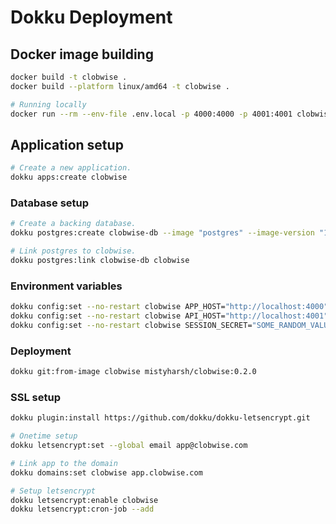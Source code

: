 # Dokku Deployment

## Docker image building

```bash
docker build -t clobwise .
docker build --platform linux/amd64 -t clobwise .

# Running locally
docker run --rm --env-file .env.local -p 4000:4000 -p 4001:4001 clobwise
```

## Application setup

```bash
# Create a new application.
dokku apps:create clobwise
```

### Database setup

```bash
# Create a backing database.
dokku postgres:create clobwise-db --image "postgres" --image-version "16.4"

# Link postgres to clobwise.
dokku postgres:link clobwise-db clobwise
```

### Environment variables

```bash
dokku config:set --no-restart clobwise APP_HOST="http://localhost:4000"
dokku config:set --no-restart clobwise API_HOST="http://localhost:4001"
dokku config:set --no-restart clobwise SESSION_SECRET="SOME_RANDOM_VALUE"
```

### Deployment

```bash
dokku git:from-image clobwise mistyharsh/clobwise:0.2.0
```

### SSL setup

```bash
dokku plugin:install https://github.com/dokku/dokku-letsencrypt.git

# Onetime setup
dokku letsencrypt:set --global email app@clobwise.com

# Link app to the domain
dokku domains:set clobwise app.clobwise.com

# Setup letsencrypt
dokku letsencrypt:enable clobwise
dokku letsencrypt:cron-job --add
```
